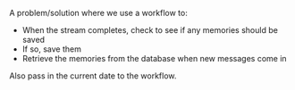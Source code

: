 A problem/solution where we use a workflow to:

- When the stream completes, check to see if any memories should be saved
- If so, save them
- Retrieve the memories from the database when new messages come in

Also pass in the current date to the workflow.
